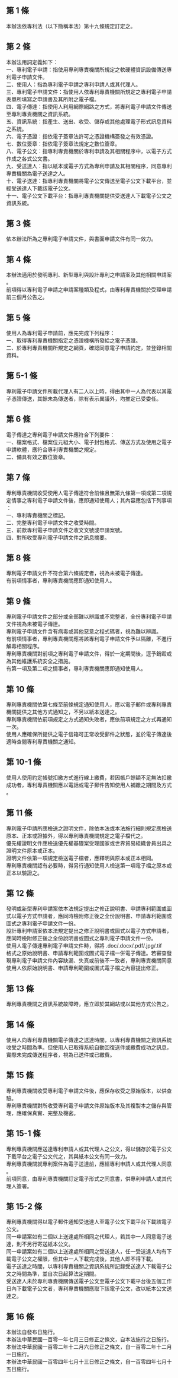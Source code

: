 第 1 條
-------
本辦法依專利法（以下簡稱本法）第十九條規定訂定之。

第 2 條
-------
本辦法用詞定義如下：  
一、專利電子申請：指使用專利專責機關所規定之軟硬體資訊設備傳送專  
    利電子申請文件。  
二、使用人：指為專利電子申請之專利申請人或其代理人。  
三、專利電子申請文件：指使用人依專利專責機關所規定之專利電子申請  
    表單所填寫之申請書及其所附之電子檔。  
四、電子傳達：指使用人利用網際網路之方式，將專利電子申請文件傳送  
    至專利專責機關之資訊系統。  
五、資訊系統：指產生、送出、收受、儲存或其他處理電子形式訊息資料  
    之系統。  
六、電子憑證：指依電子簽章法許可之憑證機構簽發之有效憑證。  
七、數位簽章：指依電子簽章法規定之數位簽章。  
八、電子公文：指專利專責機關於專利申請及其相關程序中，以電子方式  
    作成之各式公文書。  
九、受送達人：指以紙本或電子方式為專利申請及其相關程序，同意專利  
    專責機關為電子送達之人。  
十、電子送達：指專利專責機關將電子公文傳送至電子公文下載平台，並  
    經受送達人下載該電子公文。  
十一、電子公文下載平台：指專利專責機關提供受送達人下載電子公文之  
      資訊系統。

第 3 條
-------
依本辦法所為之專利電子申請文件，與書面申請文件有同一效力。

第 4 條
-------
本辦法適用於發明專利、新型專利與設計專利之申請案及其他相關申請案  
。  
前項得以專利電子申請之申請案種類及程式，由專利專責機關於受理申請  
前三個月公告之。

第 5 條
-------
使用人為專利電子申請前，應先完成下列程序：  
一、取得專利專責機關指定之憑證機構所發給之電子憑證。  
二、於專利專責機關所規定之網頁，確認同意電子申請約定，並登錄相關  
    資料。

第 5-1 條
---------
專利電子申請文件所載代理人有二人以上時，得由其中一人為代表以其電  
子憑證傳送，其餘未為傳送者，除有表示異議外，均推定已受委任。

第 6 條
-------
電子傳達之專利電子申請文件應符合下列要件：  
一、檔案格式、檔案位元組大小、電子封包格式、傳送方式及使用之電子  
    申請軟體，應符合專利專責機關之規定。  
二、備具有效之數位簽章。

第 7 條
-------
專利專責機關收受使用人電子傳達符合前條且無第九條第一項或第二項規  
定情事之專利電子申請文件後，應即通知使用人；其內容應包括下列事項  
：  
一、專利專責機關之標記。  
二、完整專利電子申請文件之收受時間。  
三、前款專利電子申請文件之收文文號或申請案號。  
四、對所收受專利電子申請文件之訊息摘要。

第 8 條
-------
專利電子申請文件不符合第六條規定者，視為未被電子傳達。  
有前項情事者，專利專責機關應即通知使用人。

第 9 條
-------
專利電子申請文件之部分或全部難以辨識或不完整者，全份專利電子申請  
文件視為未被電子傳達。  
專利電子申請文件含有病毒或其他惡意之程式碼者，視為難以辨識。  
有前項情事者，專利專責機關應將該專利電子申請文件予以隔離，不進行  
解毒相關程序。  
專利專責機關對前項之專利電子申請文件，得於一定期間後，逕予銷毀或  
為其他維護系統安全之措施。  
有第一項及第二項之情事者，專利專責機關應即通知使用人。

第 10 條
--------
專利專責機關依第七條至前條規定通知使用人，應以電子郵件或專利專責  
機關提供之其他方式通知之，不另以紙本送達之。  
專利專責機關依前項規定之方式通知失敗者，應依前項規定之方式再通知  
一次。  
使用人應確保所提供之電子信箱可正常收受郵件之狀態，並於電子傳達後  
適時查閱專利專責機關之通知。

第 10-1 條
----------
使用人使用約定帳號扣繳方式進行線上繳費，若因帳戶餘額不足無法扣繳  
成功者，專利專責機關應以電話或電子郵件告知使用人補繳之期間及方式  
。

第 11 條
--------
專利電子申請所應檢送之證明文件，除依本法或本法施行細則規定應檢送  
原本、正本或證據外，得以專利專責機關規定之電子檔代之。  
優先權證明文件應檢送優先權基礎案受理國家或世界貿易組織會員出具之  
證明文件原本或正本。  
證明文件依第一項規定檢送電子檔者，應釋明與原本或正本相同。  
專利專責機關認有必要時，得另行通知使用人檢送第一項電子檔之原本或  
正本以驗證之。

第 12 條
--------
發明或新型專利申請案依本法規定提出之修正說明書、申請專利範圍或圖  
式以電子方式申請者，應同時檢附修正後之全份說明書、申請專利範圍或  
圖式之專利電子申請文件一份。  
設計專利申請案依本法規定提出之修正說明書或圖式以電子方式申請者，  
應同時檢附修正後之全份說明書或圖式之專利電子申請文件一份。  
使用人電子傳達專利電子申請文件時，得將 .doc/.docx/.pdf/.jpg/.tif  
格式之原始說明書、申請專利範圍或圖式電子檔一併電子傳達。若審查發  
現專利電子申請文件內容缺漏、失真或前後不一致者，專利專責機關同意  
使用人依原始說明書、申請專利範圍或圖式電子檔之內容提出修正。

第 13 條
--------
專利專責機關之資訊系統故障時，應立即於其網站或以其他方式公告之。

第 14 條
--------
使用人向專利專責機關電子傳達之送達時間，以專利專責機關之資訊系統  
收受之時間為準。但使用人已取得系統自動回復送件或繳費成功之訊息，  
實際未完成傳送程序者，視為已送件或已繳費。

第 15 條
--------
專利專責機關收受專利電子申請文件後，應保存收受之原始版本，以供查  
驗。  
專利專責機關對所收受專利電子申請文件原始版本及其複製本之儲存與管  
理，應確保真實、完整及機密。

第 15-1 條
----------
專利專責機關應送達專利申請人或其代理人之公文，得以儲存於電子公文  
下載平台之電子公文代之，其與紙本公文有同一效力。  
專利專責機關就專利案件為電子送達前，應經專利申請人或其代理人同意  
。  
前項同意，由專利專責機關訂定電子形式之同意書，供專利申請人或其代  
理人簽署。

第 15-2 條
----------
專利專責機關得以電子郵件通知受送達人至電子公文下載平台下載該電子  
公文。  
同一申請案如有二個以上送達處所相同之代理人，若其中一人同意電子送  
達，則不另行寄送紙本公文。  
同一申請案如有二個以上送達處所相同之受送達人，任一受送達人均有下  
載電子公文之權限，但其中一人下載完成後，其他人即不得下載。  
電子送達之時間，以專利專責機關之資訊系統所記錄受送達人下載電子公  
文之時間為準，並自次日起算法定期間。  
受送達人未於專利專責機關傳送電子公文至電子公文下載平台後五個工作  
日內下載電子公文者，專利專責機關應取下該電子公文，改以紙本公文送  
達之。

第 16 條
--------
本辦法自發布日施行。  
本辦法中華民國一百零一年七月三日修正之條文，自本法施行之日施行。  
本辦法中華民國一百零二年十二月六日修正之條文，自一百零二年十二月  
一日施行。  
本辦法中華民國一百零四年七月十三日修正之條文，自一百零四年七月十  
五日施行。

